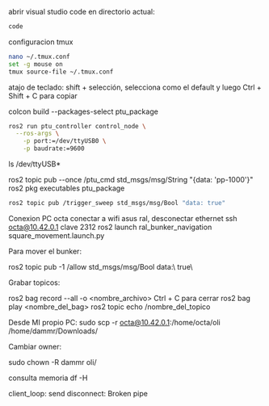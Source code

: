 abrir visual studio code en directorio actual:
```bash
code
```

configuracion tmux
```bash
nano ~/.tmux.conf
set -g mouse on
tmux source-file ~/.tmux.conf
```

atajo de teclado: shift + selección, selecciona como el default y luego Ctrl + Shift + C para copiar


colcon build --packages-select ptu_package


```bash
ros2 run ptu_controller control_node \
  --ros-args \
    -p port:=/dev/ttyUSB0 \
    -p baudrate:=9600
```


ls /dev/ttyUSB*

ros2 topic pub --once /ptu_cmd std_msgs/msg/String "{data: 'pp-1000'}"
ros2 pkg executables ptu_package


```bash
ros2 topic pub /trigger_sweep std_msgs/msg/Bool "data: true"
```

Conexion PC octa
conectar a wifi asus ral, desconectar ethernet
ssh octa@10.42.0.1
clave 2312
ros2 launch ral_bunker_navigation square_movement.launch.py


Para mover el bunker:

ros2 topic pub -1 /allow std_msgs/msg/Bool data:\ true\

Grabar topicos:

ros2 bag record --all -o <nombre_archivo>
Ctrl + C para cerrar
ros2 bag play <nombre_del_bag>
ros2 topic echo /nombre_del_topico

Desde MI propio PC:
sudo scp -r octa@10.42.0.1:/home/octa/oli /home/dammr/Downloads/


Cambiar owner:

sudo chown -R dammr oli/

consulta memoria
df -H

client_loop: send disconnect: Broken pipe